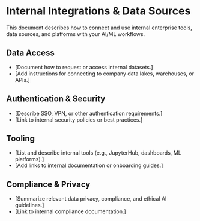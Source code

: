 # Internal Integrations & Data Sources

This document describes how to connect and use internal enterprise tools, data sources, and platforms with your AI/ML workflows.

## Data Access
- [Document how to request or access internal datasets.]
- [Add instructions for connecting to company data lakes, warehouses, or APIs.]

## Authentication & Security
- [Describe SSO, VPN, or other authentication requirements.]
- [Link to internal security policies or best practices.]

## Tooling
- [List and describe internal tools (e.g., JupyterHub, dashboards, ML platforms).]
- [Add links to internal documentation or onboarding guides.]

## Compliance & Privacy
- [Summarize relevant data privacy, compliance, and ethical AI guidelines.]
- [Link to internal compliance documentation.]
